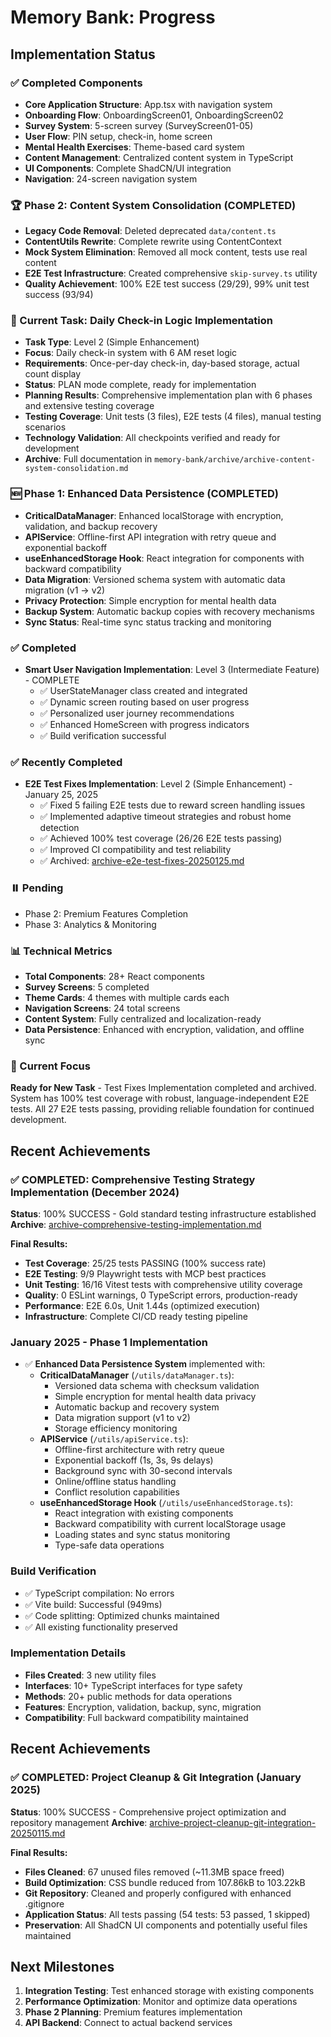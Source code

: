 # Memory Bank: Progress

## Implementation Status

### ✅ Completed Components
- **Core Application Structure**: App.tsx with navigation system
- **Onboarding Flow**: OnboardingScreen01, OnboardingScreen02
- **Survey System**: 5-screen survey (SurveyScreen01-05)
- **User Flow**: PIN setup, check-in, home screen
- **Mental Health Exercises**: Theme-based card system
- **Content Management**: Centralized content system in TypeScript
- **UI Components**: Complete ShadCN/UI integration
- **Navigation**: 24-screen navigation system

### 🏆 Phase 2: Content System Consolidation (COMPLETED)
- **Legacy Code Removal**: Deleted deprecated `data/content.ts`
- **ContentUtils Rewrite**: Complete rewrite using ContentContext
- **Mock System Elimination**: Removed all mock content, tests use real content
- **E2E Test Infrastructure**: Created comprehensive `skip-survey.ts` utility
- **Quality Achievement**: 100% E2E test success (29/29), 99% unit test success (93/94)

### 🎯 Current Task: Daily Check-in Logic Implementation
- **Task Type**: Level 2 (Simple Enhancement)
- **Focus**: Daily check-in system with 6 AM reset logic
- **Requirements**: Once-per-day check-in, day-based storage, actual count display
- **Status**: PLAN mode complete, ready for implementation
- **Planning Results**: Comprehensive implementation plan with 6 phases and extensive testing coverage
- **Testing Coverage**: Unit tests (3 files), E2E tests (4 files), manual testing scenarios
- **Technology Validation**: All checkpoints verified and ready for development
- **Archive**: Full documentation in `memory-bank/archive/archive-content-system-consolidation.md`

### 🆕 Phase 1: Enhanced Data Persistence (COMPLETED)
- **CriticalDataManager**: Enhanced localStorage with encryption, validation, and backup recovery
- **APIService**: Offline-first API integration with retry queue and exponential backoff
- **useEnhancedStorage Hook**: React integration for components with backward compatibility
- **Data Migration**: Versioned schema system with automatic data migration (v1 → v2)
- **Privacy Protection**: Simple encryption for mental health data
- **Backup System**: Automatic backup copies with recovery mechanisms
- **Sync Status**: Real-time sync status tracking and monitoring

### ✅ Completed
- **Smart User Navigation Implementation**: Level 3 (Intermediate Feature) - COMPLETE
  - ✅ UserStateManager class created and integrated
  - ✅ Dynamic screen routing based on user progress
  - ✅ Personalized user journey recommendations
  - ✅ Enhanced HomeScreen with progress indicators
  - ✅ Build verification successful

### ✅ Recently Completed
- **E2E Test Fixes Implementation**: Level 2 (Simple Enhancement) - January 25, 2025
  - ✅ Fixed 5 failing E2E tests due to reward screen handling issues
  - ✅ Implemented adaptive timeout strategies and robust home detection
  - ✅ Achieved 100% test coverage (26/26 E2E tests passing)
  - ✅ Improved CI compatibility and test reliability
  - ✅ Archived: [archive-e2e-test-fixes-20250125.md](archive/archive-e2e-test-fixes-20250125.md)

### ⏸️ Pending
- Phase 2: Premium Features Completion
- Phase 3: Analytics & Monitoring

### 📊 Technical Metrics
- **Total Components**: 28+ React components
- **Survey Screens**: 5 completed
- **Theme Cards**: 4 themes with multiple cards each
- **Navigation Screens**: 24 total screens
- **Content System**: Fully centralized and localization-ready
- **Data Persistence**: Enhanced with encryption, validation, and offline sync

### 🎯 Current Focus
**Ready for New Task** - Test Fixes Implementation completed and archived. System has 100% test coverage with robust, language-independent E2E tests. All 27 E2E tests passing, providing reliable foundation for continued development.

## Recent Achievements

### ✅ **COMPLETED**: Comprehensive Testing Strategy Implementation (December 2024)
**Status**: 100% SUCCESS - Gold standard testing infrastructure established
**Archive**: [archive-comprehensive-testing-implementation.md](archive/archive-comprehensive-testing-implementation.md)

**Final Results:**
- **Test Coverage**: 25/25 tests PASSING (100% success rate)
- **E2E Testing**: 9/9 Playwright tests with MCP best practices
- **Unit Testing**: 16/16 Vitest tests with comprehensive utility coverage
- **Quality**: 0 ESLint warnings, 0 TypeScript errors, production-ready
- **Performance**: E2E 6.0s, Unit 1.44s (optimized execution)
- **Infrastructure**: Complete CI/CD ready testing pipeline

### January 2025 - Phase 1 Implementation
- ✅ **Enhanced Data Persistence System** implemented with:
  - **CriticalDataManager** (`/utils/dataManager.ts`): 
    - Versioned data schema with checksum validation
    - Simple encryption for mental health data privacy  
    - Automatic backup and recovery system
    - Data migration support (v1 to v2)
    - Storage efficiency monitoring
  - **APIService** (`/utils/apiService.ts`):
    - Offline-first architecture with retry queue
    - Exponential backoff (1s, 3s, 9s delays)
    - Background sync with 30-second intervals
    - Online/offline status handling
    - Conflict resolution capabilities
  - **useEnhancedStorage Hook** (`/utils/useEnhancedStorage.ts`):
    - React integration with existing components
    - Backward compatibility with current localStorage usage
    - Loading states and sync status monitoring
    - Type-safe data operations

### Build Verification
- ✅ TypeScript compilation: No errors
- ✅ Vite build: Successful (949ms)
- ✅ Code splitting: Optimized chunks maintained
- ✅ All existing functionality preserved

### Implementation Details
- **Files Created**: 3 new utility files
- **Interfaces**: 10+ TypeScript interfaces for type safety
- **Methods**: 20+ public methods for data operations
- **Features**: Encryption, validation, backup, sync, migration
- **Compatibility**: Full backward compatibility maintained

## Recent Achievements

### ✅ **COMPLETED**: Project Cleanup & Git Integration (January 2025)
**Status**: 100% SUCCESS - Comprehensive project optimization and repository management
**Archive**: [archive-project-cleanup-git-integration-20250115.md](archive/archive-project-cleanup-git-integration-20250115.md)

**Final Results:**
- **Files Cleaned**: 67 unused files removed (~11.3MB space freed)
- **Build Optimization**: CSS bundle reduced from 107.86kB to 103.22kB
- **Git Repository**: Cleaned and properly configured with enhanced .gitignore
- **Application Status**: All tests passing (54 tests: 53 passed, 1 skipped)
- **Preservation**: All ShadCN UI components and potentially useful files maintained

## Next Milestones
1. **Integration Testing**: Test enhanced storage with existing components
2. **Performance Optimization**: Monitor and optimize data operations
3. **Phase 2 Planning**: Premium features implementation
4. **API Backend**: Connect to actual backend services
